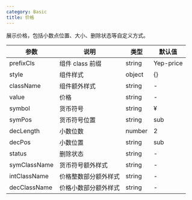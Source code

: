 ```yaml
---
category: Basic
title: 价格
---
```


展示价格，包括小数点位置、大小、删除状态等自定义方式。

<DEMO>

| 参数         | 说明                 | 类型   | 默认值    |
| ------------ | -------------------- | ------ | --------- |
| prefixCls    | 组件 class 前缀      | string | Yep-price |
| style        | 组件样式             | object | {}        |
| className    | 组件额外样式         | string | -         |
| value        | 价格                 | string | -         |
| symbol       | 货币符号             | string | ¥         |
| symPos       | 货币符号位置         | string | sub       |
| decLength    | 小数位数             | number | 2         |
| decPos       | 小数位置             | string | sub       |
| status       | 删除状态             | string | -         |
| symClassName | 货币符号额外样式     | string | -         |
| intClassName | 价格整数部分额外样式 | string | -         |
| decClassName | 价格小数部分额外样式 | string | -         |
